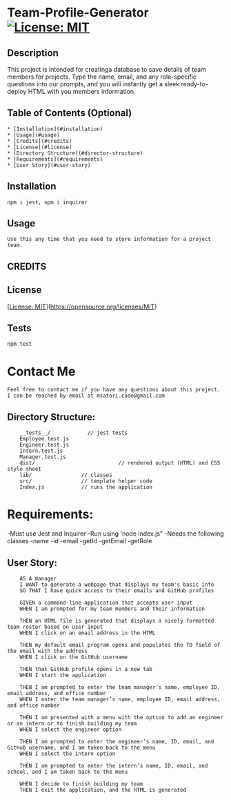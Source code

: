   # Team-Profile-Generator [![License: MIT](https://img.shields.io/badge/License-MIT-yellow.svg)](https://opensource.org/licenses/MIT)


  ## Description 

  This project is intended for creatinga database to save details of team members for projects. Type the name, email, and any role-specific questions into our prompts, and you will instantly get a sleek  ready-to-deploy HTML with you members information.


  ## Table of Contents (Optional)

    * [Installation](#installation)
    * [Usage](#usage)
    * [Credits](#credits)
    * [License](#license)
    * [Directory Structure](#director-structure)
    * [Requirements](#requirements)
    * [User Story](#user-story)


  ## Installation
    npm i jest, npm i inquirer

  ## Usage 
    Use this any time that you need to store information for a project team.

  ## CREDITS
    

  ## License
  [[License: MIT](https://img.shields.io/badge/License-MIT-yellow.svg)](https://opensource.org/licenses/MIT)

  ## Tests
    npm test

  # Contact Me
    Feel free to contact me if you have any questions about this project. I can be reached by email at msatori.code@gmail.com


## Directory Structure: 
        __tests__/            // jest tests
        Employee.test.js
        Engineer.test.js
        Intern.test.js
        Manager.test.js
        dist/                           // rendered output (HTML) and CSS style sheet
        lib/                // classes
        src/                // template helper code
        Index.js            // runs the application

# Requirements:
-Must use Jest and Inquirer
-Run using 'node index.js"
-Needs the following classes 
    -name
    -id
    -email
    -getId
    -getEmail
    -getRole

## User Story:
        AS A manager
        I WANT to generate a webpage that displays my team's basic info
        SO THAT I have quick access to their emails and GitHub profiles

        GIVEN a command-line application that accepts user input
        WHEN I am prompted for my team members and their information

        THEN an HTML file is generated that displays a nicely formatted team roster based on user input
        WHEN I click on an email address in the HTML

        THEN my default email program opens and populates the TO field of the email with the address
        WHEN I click on the GitHub username

        THEN that GitHub profile opens in a new tab
        WHEN I start the application

        THEN I am prompted to enter the team manager’s name, employee ID, email address, and office number
        WHEN I enter the team manager’s name, employee ID, email address, and office number

        THEN I am presented with a menu with the option to add an engineer or an intern or to finish building my team
        WHEN I select the engineer option

        THEN I am prompted to enter the engineer’s name, ID, email, and GitHub username, and I am taken back to the menu
        WHEN I select the intern option

        THEN I am prompted to enter the intern’s name, ID, email, and school, and I am taken back to the menu

        WHEN I decide to finish building my team
        THEN I exit the application, and the HTML is generated
